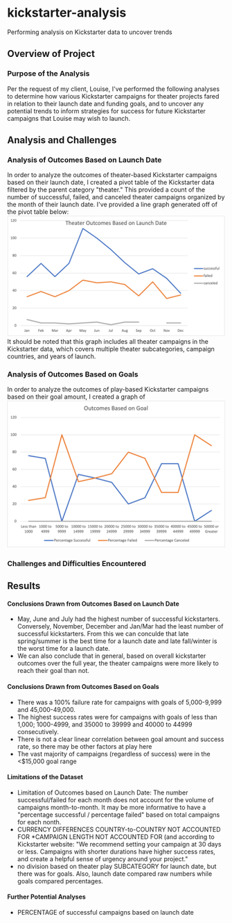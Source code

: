 # kickstarter-analysis
Performing analysis on Kickstarter data to uncover trends 
## Overview of Project 
### Purpose of the Analysis
Per the request of my client, Louise, I've performed the following analyses to determine how various Kickstarter campaigns for theater projects fared in relation to their launch date and funding goals, and to uncover any potential trends to inform strategies for success for future Kickstarter campaigns that Louise may wish to launch. 
## Analysis and Challenges
### Analysis of Outcomes Based on Launch Date
In order to analyze the outcomes of theater-based Kickstarter campaigns based on their launch date, I created a pivot table of the Kickstarter data filtered by the parent category "theater." This provided a count of the number of successful, failed, and canceled theater campaigns organized by the month of their launch date. I've provided a line graph generated off of the pivot table below:
![Theater_Outcomes_vs_Launch](Resources/Theater_Outcomes_vs_Launch.png)
It should be noted that this graph includes all theater campaigns in the Kickstarter data, which covers multiple theater subcategories, campaign countries, and years of launch. 
### Analysis of Outcomes Based on Goals 
In order to analyze the outcomes of play-based Kickstarter campaigns based on their goal amount, I created a graph of 
![Outcomes_vs_Goals](Resources/Outcomes_vs_Goals.png)
### Challenges and Difficulties Encountered
## Results 
#### Conclusions Drawn from Outcomes Based on Launch Date 
* May, June and July had the highest number of successful kickstarters. Conversely, November, December and Jan/Mar had the least number of successful kickstarters. From this we can conculde that late spring/summer is the best time for a launch date and late fall/winter is the worst time for a launch date.
* We can also conclude that in general, based on overall kickstarter outcomes over the full year, the theater campaigns were more likely to reach their goal than not.  

#### Conclusions Drawn from Outcomes Based on Goals
* There was a 100% failure rate for campaigns with goals of 5,000-9,999 and 45,000-49,000. 
* The highest success rates were for campaigns with goals of less than 1,000; 1000-4999, and 35000 to 39999 and 40000 to 44999 consecutively. 
* There is not a clear linear correlation between goal amount and success rate, so there may be other factors at play here 
* The vast majority of campaigns (regardless of success) were in the <$15,000 goal range 

#### Limitations of the Dataset
* Limitation of Outcomes based on Launch Date: The number successful/failed for each month does not account for the volume of campaigns month-to-month. It may be more informative to have a "percentage successful / percentage failed" based on total campaigns for each nonth. 
* CURRENCY DIFFERENCES COUNTRY-to-COUNTRY NOT ACCOUNTED FOR 
*CAMPAIGN LENGTH NOT ACCOUNTED FOR (and according to Kickstarter website: "We recommend setting your campaign at 30 days or less. Campaigns with shorter durations have higher success rates, and create a helpful sense of urgency around your project."
* no division based on theater play SUBCATEGORY for launch date, but there was for goals. Also, launch date compared raw numbers while goals compared percentages. 

#### Further Potential Analyses  
* PERCENTAGE of successful campaigns based on launch date 
